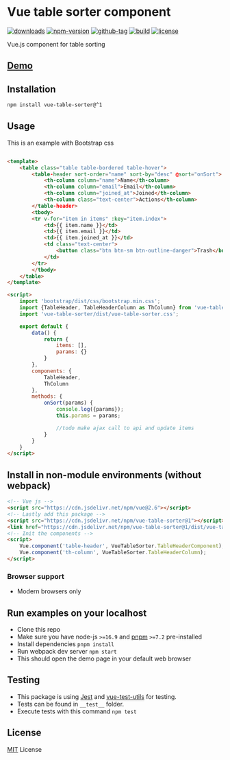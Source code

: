 # Vue table sorter component

[![downloads](https://badgen.net/npm/dt/vue-table-sorter)](https://npm-stat.com/charts.html?package=vue-table-sorter&from=2022-01-01)
[![npm-version](https://badgen.net/npm/v/vue-table-sorter)](https://www.npmjs.com/package/vue-table-sorter)
[![github-tag](https://badgen.net/github/tag/ankurk91/vue-table-sorter)](https://github.com/ankurk91/vue-table-sorter/)
[![build](https://github.com/ankurk91/vue-table-sorter/workflows/build/badge.svg)](https://github.com/ankurk91/vue-table-sorter/actions)
[![license](https://badgen.net/github/license/ankurk91/vue-table-sorter)](https://yarnpkg.com/en/package/vue-table-sorter)

Vue.js component for table sorting

## [Demo](https://ankurk91.github.io/vue-table-sorter/)

## Installation

```bash
npm install vue-table-sorter@^1 
```

## Usage

This is an example with Bootstrap css

```html

<template>
    <table class="table table-bordered table-hover">
        <table-header sort-order="name" sort-by="desc" @sort="onSort">
            <th-column column="name">Name</th-column>
            <th-column column="email">Email</th-column>
            <th-column column="joined_at">Joined</th-column>
            <th-column class="text-center">Actions</th-column>
        </table-header>
        <tbody>
        <tr v-for="item in items" :key="item.index">
            <td>{{ item.name }}</td>
            <td>{{ item.email }}</td>
            <td>{{ item.joined_at }}</td>
            <td class="text-center">
                <button class="btn btn-sm btn-outline-danger">Trash</button>
            </td>
        </tr>
        </tbody>
    </table>
</template>

<script>
    import 'bootstrap/dist/css/bootstrap.min.css';
    import {TableHeader, TableHeaderColumn as ThColumn} from 'vue-table-sorter';
    import 'vue-table-sorter/dist/vue-table-sorter.css';

    export default {
        data() {
            return {
                items: [],
                params: {}
            }
        },
        components: {
            TableHeader,
            ThColumn
        },
        methods: {
            onSort(params) {
                console.log({params});
                this.params = params;

                //todo make ajax call to api and update items
            }
        }
    }
</script>
```

## Install in non-module environments (without webpack)

```html
<!-- Vue js -->
<script src="https://cdn.jsdelivr.net/npm/vue@2.6"></script>
<!-- Lastly add this package -->
<script src="https://cdn.jsdelivr.net/npm/vue-table-sorter@1"></script>
<link href="https://cdn.jsdelivr.net/npm/vue-table-sorter@1/dist/vue-table-sorter.css" rel="stylesheet">
<!-- Init the components -->
<script>
    Vue.component('table-header', VueTableSorter.TableHeaderComponent);
    Vue.component('th-column', VueTableSorter.TableHeaderColumn);
</script>
```

### Browser support

* Modern browsers only

## Run examples on your localhost

* Clone this repo
* Make sure you have node-js `>=16.9` and [pnpm](https://pnpm.io/) `>=7.2` pre-installed
* Install dependencies `pnpm install`
* Run webpack dev server `npm start`
* This should open the demo page in your default web browser

## Testing

* This package is using [Jest](https://github.com/facebook/jest)
  and [vue-test-utils](https://github.com/vuejs/vue-test-utils) for testing.
* Tests can be found in `__test__` folder.
* Execute tests with this command `npm test`

## License

[MIT](LICENSE.txt) License
